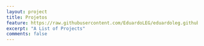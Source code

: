 ```yaml
---
layout: project
title: Projetos
feature: https://raw.githubusercontent.com/EduardoLEG/eduardoleg.github.io/master/assets/img/livro2.png
excerpt: "A List of Projects"
comments: false
---
```

